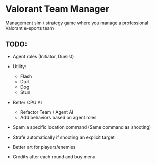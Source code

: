 # Valorant Team Manager

Management sim / strategy game where you manage a professional Valorant e-sports team

## TODO:

- Agent roles (Initiator, Duelist)

- Utility:

  - Flash
  - Dart
  - Dog
  - Stun

- Better CPU AI

  - Refactor Team / Agent AI
  - Add behaviors based on agent roles

- Spam a specific location command (Same command as shooting)
- Strafe automatically if shooting an explicit target

- Better art for players/enemies
- Credits after each round and buy menu
